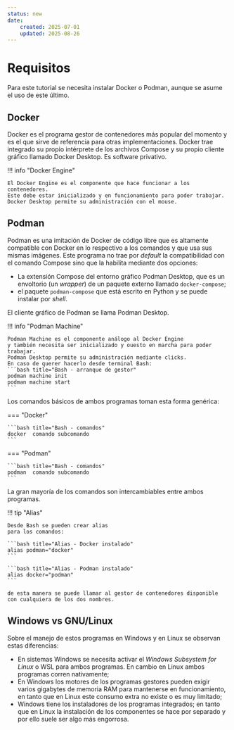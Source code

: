 ```yaml
---
status: new
date:
    created: 2025-07-01
    updated: 2025-08-26
---
```


# Requisitos


Para este tutorial se necesita instalar Docker o Podman,
aunque se asume el uso de este último.


## Docker

Docker es el programa gestor de contenedores más popular del momento
y es el que sirve de referencia para otras implementaciones.
Docker trae integrado su propio intérprete de los archivos Compose
y su propio cliente gráfico llamado Docker Desktop.
Es software privativo.


!!! info "Docker Engine"

    El Docker Engine es el componente que hace funcionar a los contenedores.
    Este debe estar inicializado y en funcionamiento para poder trabajar.
    Docker Desktop permite su administración con el mouse.


## Podman

Podman es una imitación de Docker de código libre
que es altamente compatible con Docker en lo respectivo a los comandos y que usa sus mismas imágenes.
Este programa no trae por *default* la compatibilidad con el comando Compose sino que la habilita mediante dos opciones:

- La extensión Compose del entorno gráfico Podman Desktop,
que es un envoltorio (un *wrapper*)
de un paquete externo llamado `docker-compose`;
- el paquete `podman-compose` que está escrito en Python y se puede instalar por *shell*.

El cliente gráfico de Podman se llama Podman Desktop.

!!! info "Podman Machine"

    Podman Machine es el componente análogo al Docker Engine
    y también necesita ser inicializado y ouesto en marcha para poder trabajar. 
    Podman Desktop permite su administración mediante clicks.
    En caso de querer hacerlo desde terminal Bash:
    ```bash title="Bash - arranque de gestor"
    podman machine init
    podman machine start
    ```

Los comandos básicos de ambos programas toman esta forma genérica: 


=== "Docker"

    ```bash title="Bash - comandos"
    docker  comando subcomando 
    ```

=== "Podman"

    ```bash title="Bash - comandos"
    podman  comando subcomando 
    ```

La gran mayoría de los comandos son intercambiables entre ambos programas.


!!! tip "Alias"

    Desde Bash se pueden crear alias
    para los comandos: 

    ```bash title="Alias - Docker instalado"
    alias podman="docker"
    ```

    ```bash title="Alias - Podman instalado"
    alias docker="podman"
    ```

    de esta manera se puede llamar al gestor de contenedores disponible
    con cualquiera de los dos nombres.



## Windows vs GNU/Linux

Sobre el manejo de estos programas en Windows y en Linux se observan estas diferencias:

- En sistemas Windows se necesita activar el *Windows Subsystem for Linux* o WSL para ambos programas. En cambio en Linux ambos programas corren nativamente;
- En Windows los motores de los programas gestores pueden exigir varios gigabytes de memoria RAM para mantenerse en funcionamiento,
en tanto que en Linux este consumo extra no existe o es muy limitado;
- Windows tiene los instaladores de los programas integrados;
en tanto que en Linux la instalación de los componentes
se hace por separado y por ello suele ser algo más engorrosa.


